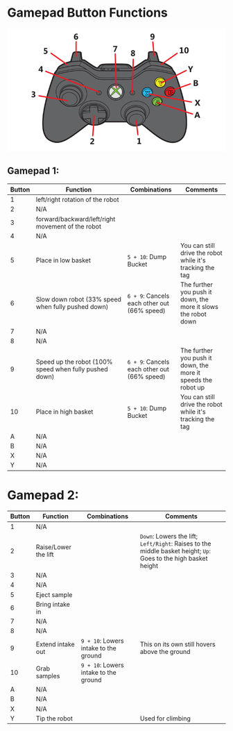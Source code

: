 # Gamepad Button Functions

![Gamepad Diagram](Gamepad.png)

## Gamepad 1:
| Button | Function                                           | Combinations                                  | Comments                                      |
|--------|----------------------------------------------------|-----------------------------------------------|-----------------------------------------------|
| 1      | left/right rotation of the robot                   |                                               |                                               |
| 2      | N/A                                                |                                               |                                               |
| 3      | forward/backward/left/right movement of the robot  |                                               |                                               |
| 4      | N/A                                                |                                               |                                               |
| 5      | Place in low basket                                | `5 + 10`: Dump Bucket                         | You can still drive the robot while it's tracking the tag |
| 6      | Slow down robot (33% speed when fully pushed down) | `6 + 9`: Cancels each other out (66% speed)   | The further you push it down, the more it slows the robot down |
| 7      | N/A                                                |                                               |                                               |
| 8      | N/A                                                |                                               |                                               |
| 9      | Speed up the robot (100% speed when fully pushed down) | `6 + 9`: Cancels each other out (66% speed) | The further you push it down, the more it speeds the robot up |
| 10     | Place in high basket                               | `5 + 10`: Dump Bucket                         | You can still drive the robot while it's tracking the tag |
| A      | N/A                                                |                                               |                                               |
| B      | N/A                                                |                                               |                                               |
| X      | N/A                                                |                                               |                                               |
| Y      | N/A                                                |                                               |                                               |

# Gamepad 2:
| Button | Function                                           | Combinations                                  | Comments                                      |
|--------|----------------------------------------------------|-----------------------------------------------|-----------------------------------------------|
| 1      | N/A                                                |                                               |                                               |
| 2      | Raise/Lower the lift                               |                                               | `Down`: Lowers the lift; `Left/Right`: Raises to the middle basket height; `Up`: Goes to the high basket height |
| 3      | N/A                                                |                                               |                                               |
| 4      | N/A                                                |                                               |                                               |
| 5      | Eject sample                                       |                                               |                                               |
| 6      | Bring intake in                                    |                                               |                                               |
| 7      | N/A                                                |                                               |                                               |
| 8      | N/A                                                |                                               |                                               |
| 9      | Extend intake out                                  | `9 + 10`: Lowers intake to the ground         | This on its own still hovers above the ground |
| 10     | Grab samples                                       | `9 + 10`: Lowers intake to the ground         |                                               |
| A      | N/A                                                |                                               |                                               |
| B      | N/A                                                |                                               |                                               |
| X      | N/A                                                |                                               |                                               |
| Y      | Tip the robot                                      |                                               | Used for climbing                             |
